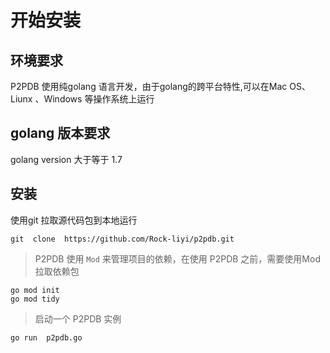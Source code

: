 # 开始安装

## 环境要求

P2PDB 使用纯golang 语言开发，由于golang的跨平台特性,可以在Mac OS、Liunx 、Windows 等操作系统上运行

## golang 版本要求
golang version 大于等于 1.7

## 安装

使用git 拉取源代码包到本地运行

```
git  clone  https://github.com/Rock-liyi/p2pdb.git

```

> P2PDB  使用 `Mod` 来管理项目的依赖，在使用 P2PDB 之前，需要使用Mod 拉取依赖包
```shell
go mod init 
go mod tidy
```



> 启动一个 P2PDB 实例

```shell
go run  p2pdb.go
```

